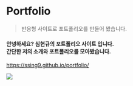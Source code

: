 # Portfolio
>반응형 사이트로 포트폴리오를 만들어 봤습니다.
#### 안녕하세요? 심현규의 포트폴리오 사이트 입니다.<br>간단한 저의 소개와 포트폴리오를 모아봤습니다.

https://ssing9.github.io/portfolio/

<p><img src="http://thumbnail.egloos.net/700x0/http://pds18.egloos.com/pds/201911/10/49/e0021949_5dc8104e0d734.png"></img></p>
